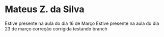 # Mateus Z. da Silva

Estive presente na aula do dia 16 de Março
Estive presente na aula do dia 23 de março
correção corrigida
testando branch
